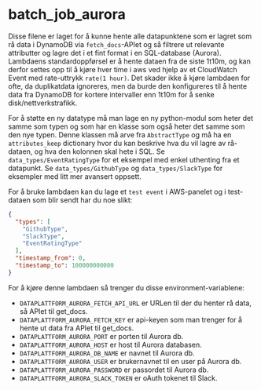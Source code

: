 # batch_job_aurora
Disse filene er laget for å kunne hente alle datapunktene som er lagret som rå data i DynamoDB
via ```fetch_docs```-APIet og så filtrere ut relevante attributter og lagre det i et fint format
i en SQL-database (Aurora).
Lambdaens standardoppførsel er å hente dataen fra de siste 1t10m, og kan derfor settes opp
til å kjøre hver time i aws ved hjelp av et CloudWatch Event med rate-uttrykk ```rate(1 hour)```.
Det skader ikke å kjøre lambdaen for ofte, da duplikatdata ignoreres, men da burde den
konfigureres til å hente data fra DynamoDB for kortere intervaller enn 1t10m for å senke
disk/nettverkstrafikk.

For å støtte en ny datatype må man lage en ny python-modul som heter det samme som typen og som
har en klasse som også heter det samme som den nye typen. Denne klassen må arve fra
```AbstractType``` og må ha en ```attributes_keep``` dictionary hvor du kan beskrive hva du vil
lagre av rå-dataen, og hva den kolonnen skal hete i SQL.
Se ```data_types/EventRatingType``` for et eksempel med enkel uthenting fra et datapunkt.
Se ```data_types/GithubType``` og ```data_types/SlackType``` for eksempler med litt mer avansert
oppsett.

For å bruke lambdaen kan du lage et ```test event``` i AWS-panelet og i test-dataen som blir sendt
har du noe slikt:
```json
{
  "types": [
    "GithubType",
    "SlackType",
    "EventRatingType"
  ],
  "timestamp_from": 0,
  "timestamp_to": 100000000000
}
```

For å kjøre denne lambdaen så trenger du disse environment-variablene:
* ```DATAPLATTFORM_AURORA_FETCH_API_URL``` er URLen til der du henter rå data, så APIet til get_docs.
* ```DATAPLATTFORM_AURORA_FETCH_KEY``` er api-keyen som man trenger for å hente ut data fra APIet til get_docs.
* ```DATAPLATTFORM_AURORA_PORT``` er porten til Aurora db.
* ```DATAPLATTFORM_AURORA_HOST``` er host til Aurora databasen.
* ```DATAPLATTFORM_AURORA_DB_NAME``` er navnet til Aurora db.
* ```DATAPLATTFORM_AURORA_USER``` er brukernavnet til en user på Aurora db.
* ```DATAPLATTFORM_AURORA_PASSWORD``` er passordet til Aurora db.
* ```DATAPLATTFORM_AURORA_SLACK_TOKEN``` er oAuth tokenet til Slack.
